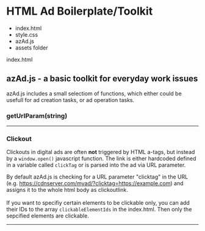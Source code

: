 <h1>HTML Ad Boilerplate/Toolkit</h1>

-  index.html
-  style.css
-  azAd.js
-  assets folder

index.html

<h2>azAd.js - a basic toolkit for everyday work issues</h2>
azAd.js includes a small selectiom of functions, which either could be usefull for ad creation tasks, or ad operation tasks.

<h3>getUrlParam(string)</h3>

---

<h3>Clickout</h3>
Clickouts in digital ads are often <b>not</b> triggered by HTML a-tags, but instead by a <code>window.open()</code> javascript function.
The link is either hardcoded defined in a variable called <code>clickTag</code> or is parsed into the ad via URL parameter.

By default azAd.js is checking for a URL parameter "clicktag" in the URL (e.g. https://cdnserver.com/myad/?clicktag=https://example.com) and assigns it to the whole html body as clickoutlink.
<br><br>
If you want to specifiy certain elements to be clickable only, you can add their IDs to the array <code>clickableElementIds</code> in the index.html. Then only the sepcified elements are clickable.

---
